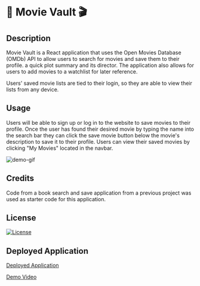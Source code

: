 # 🎥 Movie Vault 🎬

## Description
Movie Vault is a React application that uses the Open Movies Database (OMDb) API to allow users to search for movies and save them to their profile. a quick plot summary and its director. The application also allows for users to add movies to a watchlist for later reference.

Users' saved movie lists are tied to their login, so they are able to view their lists from any device.


## Usage
Users will be able to sign up or log in to the website to save movies to their profile. Once the user has found their desired movie by typing the name into the search bar they can click the save movie button below the movie's description to save it to their profile. Users can view their saved movies by clicking "My Movies" located in the navbar.

![demo-gif](./client/src/assets/Movie%20Vault%20Demo.gif)

## Credits
Code from a book search and save application from a previous project was used as starter code for this application.

## License
[![License](https://img.shields.io/badge/License-MIT-yellow.svg)](https://opensource.org/licenses/MIT)

## Deployed Application 
[Deployed Application](https://movie-vault-a6d86baeac1b.herokuapp.com/)

[Demo Video](https://drive.google.com/file/d/1eMs8Bx4LjeXDD3TnhqBqR4-B_8lRxpCx/view)
